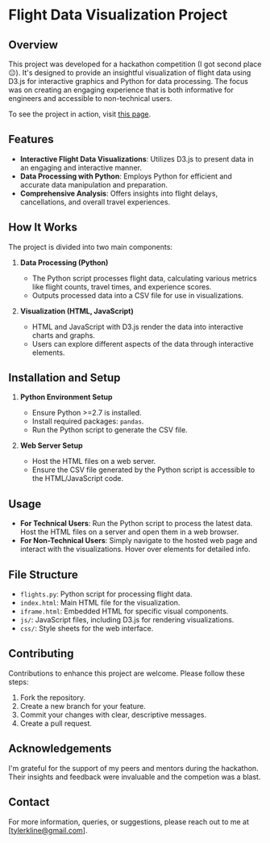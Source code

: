 # Flight Data Visualization Project

## Overview

This project was developed for a hackathon competition (I got second place 😐). It's designed to provide an insightful visualization of flight data using D3.js for interactive graphics and Python for data processing. The focus was on creating an engaging experience that is both informative for engineers and accessible to non-technical users.

To see the project in action, visit [this page](https://takline.github.io/Demos/Flight_DataViz).

## Features

- **Interactive Flight Data Visualizations**: Utilizes D3.js to present data in an engaging and interactive manner.
- **Data Processing with Python**: Employs Python for efficient and accurate data manipulation and preparation.
- **Comprehensive Analysis**: Offers insights into flight delays, cancellations, and overall travel experiences.

## How It Works

The project is divided into two main components:

1. **Data Processing (Python)**
   - The Python script processes flight data, calculating various metrics like flight counts, travel times, and experience scores.
   - Outputs processed data into a CSV file for use in visualizations.

2. **Visualization (HTML, JavaScript)**
   - HTML and JavaScript with D3.js render the data into interactive charts and graphs.
   - Users can explore different aspects of the data through interactive elements.

## Installation and Setup

1. **Python Environment Setup**
   - Ensure Python >=2.7 is installed.
   - Install required packages: `pandas`.
   - Run the Python script to generate the CSV file.

2. **Web Server Setup**
   - Host the HTML files on a web server.
   - Ensure the CSV file generated by the Python script is accessible to the HTML/JavaScript code.

## Usage

- **For Technical Users**: Run the Python script to process the latest data. Host the HTML files on a server and open them in a web browser.
- **For Non-Technical Users**: Simply navigate to the hosted web page and interact with the visualizations. Hover over elements for detailed info.

## File Structure

- `flights.py`: Python script for processing flight data.
- `index.html`: Main HTML file for the visualization.
- `iframe.html`: Embedded HTML for specific visual components.
- `js/`: JavaScript files, including D3.js for rendering visualizations.
- `css/`: Style sheets for the web interface.

## Contributing

Contributions to enhance this project are welcome. Please follow these steps:

1. Fork the repository.
2. Create a new branch for your feature.
3. Commit your changes with clear, descriptive messages.
4. Create a pull request.

## Acknowledgements

I'm grateful for the support of my peers and mentors during the hackathon. Their insights and feedback were invaluable and the competion was a blast.

## Contact

For more information, queries, or suggestions, please reach out to me at [tylerkline@gmail.com].

